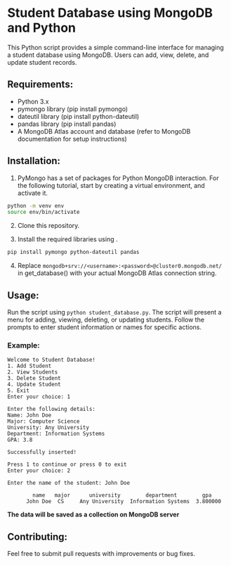 # Student Database using MongoDB and Python

This Python script provides a simple command-line interface for managing a student database using MongoDB. Users can add, view, delete, and update student records.

## Requirements:


- Python 3.x
- pymongo library (pip install pymongo)
- dateutil library (pip install python-dateutil)
- pandas library (pip install pandas)
- A MongoDB Atlas account and database (refer to MongoDB documentation for setup instructions)
## Installation:
1. PyMongo has a set of packages for Python MongoDB interaction. For the following tutorial, start by creating a 
virtual environment, and activate it.

```bash
python -m venv env
source env/bin/activate
```

2. Clone this repository.

3. Install the required libraries using .

```bash
pip install pymongo python-dateutil pandas
```
4. Replace `mongodb+srv://<username>:<password>@cluster0.mongodb.net/` in get_database() with your actual MongoDB Atlas connection string.

## Usage:
Run the script using `python student_database.py`.
The script will present a menu for adding, viewing, deleting, or updating students.
Follow the prompts to enter student information or names for specific actions.

### Example:
```
Welcome to Student Database!
1. Add Student
2. View Students
3. Delete Student
4. Update Student
5. Exit
Enter your choice: 1

Enter the following details:
Name: John Doe
Major: Computer Science
University: Any University
Department: Information Systems
GPA: 3.8

Successfully inserted!

Press 1 to continue or press 0 to exit
Enter your choice: 2

Enter the name of the student: John Doe

        name   major      university        department        gpa
      John Doe  CS     Any University  Information Systems  3.800000
```
**The data will be saved as a collection on MongoDB server**
## Contributing:

Feel free to submit pull requests with improvements or bug fixes.
